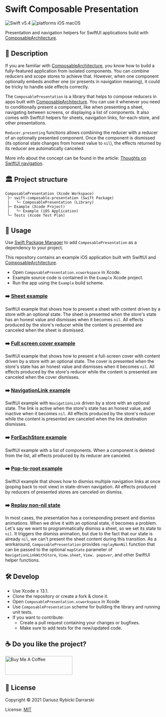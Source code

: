 # Swift Composable Presentation

![Swift v5.4](https://img.shields.io/badge/swift-v5.4-orange.svg)
![platforms iOS macOS](https://img.shields.io/badge/platforms-iOS_macOS-blue.svg)

Presentation and navigation helpers for SwiftUI applications build with [ComposableArchitecture](https://github.com/pointfreeco/swift-composable-architecture/).

## 📝 Description

If you are familiar with [ComposableArchitecture](https://github.com/pointfreeco/swift-composable-architecture/), you know how to build a fully-featured application from isolated components. You can combine reducers and scope stores to achieve that. However, when one component optionally embeds another one (or presents in navigation meaning), it could be tricky to handle side effects correctly.

The `ComposablePresentation` is a library that helps to compose reducers in apps built with [ComposableArchitecture](https://github.com/pointfreeco/swift-composable-architecture/). You can use it whenever you need to conditionally present a component, like when presenting a sheet, navigating between screens, or displaying a list of components. It also comes with SwiftUI helpers for sheets, navigation links, for-each-store, and other presentations.

`Reducer.presenting` functions allows combining the reducer with a reducer of an optionally presented component. Once the component is dismissed (its optional state changes from honest value to `nil`), the effects returned by its reducer are automatically canceled.

More info about the concept can be found in the article: [Thoughts on SwiftUI navigation](https://github.com/darrarski/darrarski/blob/main/2021/04/Thoughts-on-SwiftUI-navigation/README.md).

## 🏛 Project structure

```
ComposablePresentation (Xcode Workspace)
 ├─ swift-composable-presentation (Swift Package)
 |   └─ ComposablePresentation (Library)
 ├─ Example (Xcode Project)
 |   └─ Example (iOS Application)
 └─ Tests (Xcode Test Plan)
```

## 📖 Usage

Use [Swift Package Manager](https://swift.org/package-manager/) to add `ComposablePresentation` as a dependency to your project.

This repository contains an example iOS application built with SwiftUI and [ComposableArchitecture](https://github.com/pointfreeco/swift-composable-architecture/).

- Open `ComposablePresentation.xcworkspace` in Xcode.
- Example source code is contained in the `Example` Xcode project.
- Run the app using the `Example` build scheme.

### ➡️ [Sheet example](Example/Example/SheetExample.swift)

SwiftUI example that shows how to present a sheet with content driven by a store with an optional state. The sheet is presented when the store's state has an honest value and dismisses when it becomes `nil`. All effects produced by the store's reducer while the content is presented are canceled when the sheet is dismissed.

### ➡️ [Full screen cover example](Example/Example/FullScreenCoverExample.swift)

SwiftUI example that shows how to present a full-screen cover with content driven by a store with an optional state. The cover is presented when the store's state has an honest value and dismisses when it becomes `nil`. All effects produced by the store's reducer while the content is presented are canceled when the cover dismisses.

### ➡️ [NavigationLink example](Example/Example/NavigationLinkExample.swift)

SwiftUI example with `NavigationLink` driven by a store with an optional state. The link is active when the store's state has an honest value, and inactive when it becomes `nil`. All effects produced by the store's reducer while the content is presented are canceled when the link destination dismisses.

### ➡️ [ForEachStore example](Example/Example/ForEachStoreExample.swift)

SwiftUI example with a list of components. When a component is deleted from the list, all effects produced by its reducer are canceled.

### ➡️ [Pop-to-root example](Example/Example/PopToRootExample.swift)

SwiftUI example that shows how to dismiss multiple navigation links at once (poping back to root view) in state-driven navigation. All effects produced by reducers of presented stores are canceled on dismiss.

### ➡️ [Replay non-nil state](Example/Example/PopToRootExample.swift#L68)

In most cases, the presentation has a corresponding present and dismiss animations. When we drive it with an optional state, it becomes a problem. Let's say we want to programmatically dismiss a sheet, so we set its state to `nil`. It triggers the dismiss animation, but due to the fact that our state is already `nil`, we can't present the sheet content during this transition. As a workaround, `ComposablePresentation` provides `replayNonNil` function that can be passed to the optional `mapState` parameter of `NavigationLinkWithStore`, `View.sheet`, `View. popover`, and other SwiftUI helper functions.

## 🛠 Develop

- Use Xcode ≥ 13.1.
- Clone the repository or create a fork & clone it.
- Open `ComposablePresentation.xcworkspace` in Xcode
- Use `ComposablePresentation` scheme for building the library and running unit tests.
- If you want to contribute:
    - Create a pull request containing your changes or bugfixes.
    - Make sure to add tests for the new/updated code.

## ☕️ Do you like the project?

<a href="https://www.buymeacoffee.com/darrarski" target="_blank"><img src="https://cdn.buymeacoffee.com/buttons/v2/default-yellow.png" alt="Buy Me A Coffee" height="60" width="217" style="height: 60px !important;width: 217px !important;" ></a>

## 📄 License

Copyright © 2021 Dariusz Rybicki Darrarski

License: [MIT](LICENSE)
